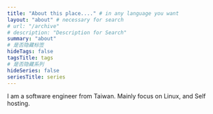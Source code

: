 ```yaml
---
title: "About this place...." # in any language you want
layout: "about" # necessary for search
# url: "/archive"
# description: "Description for Search"
summary: "about"
# 是否隐藏标签
hideTags: false
tagsTitle: tags
# 是否隐藏系列
hideSeries: false
seriesTitle: series
---
```


I am a software engineer from Taiwan. Mainly focus on Linux, and Self hosting.
